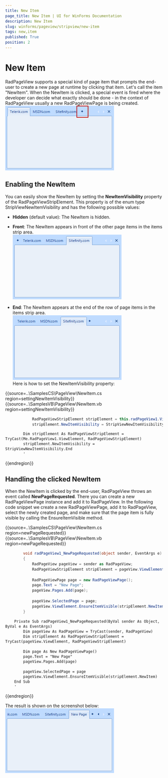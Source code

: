 ```yaml
---
title: New Item
page_title: New Item | UI for WinForms Documentation
description: New Item
slug: winforms/pageview/stripview/new-item
tags: new,item
published: True
position: 2
---
```


# New Item



RadPageView supports a special kind of page item that prompts the end-user to create a new page at runtime by clicking that item. Let's call the item "NewItem". When the NewItem is clicked, a special event is fired where the developer can decide what exactly should be done - in the context of RadPageView usually a new RadPageViewPage is being created.<br>![pageview-stripview-new-item 001](images/pageview-stripview-new-item001.png)

## Enabling the NewItem

You can easily show the NewItem by setting the __NewItemVisibility__ property of the RadPageViewStripElement. This property is of the enum type StripViewNewItemVisibility and has the following possible values:

* __Hidden__ (default value): The NewItem is hidden.

* __Front__: The NewItem appears in front of the other page items in the items strip area.<br>![pageview-stripview-new-item 002](images/pageview-stripview-new-item002.png)

* __End__: The NewItem appears at the end of the row of page items in the items strip area. <br>![pageview-stripview-new-item 003](images/pageview-stripview-new-item003.png)           
Here is how to set the NewItemVisibility property:

{{source=..\SamplesCS\PageView\NewItem.cs region=settingNewItemVisibility}} 
{{source=..\SamplesVB\PageView\NewItem.vb region=settingNewItemVisibility}} 

````C#
            RadPageViewStripElement stripElement = this.radPageView1.ViewElement as RadPageViewStripElement;
            stripElement.NewItemVisibility = StripViewNewItemVisibility.End;
````
````VB.NET
        Dim stripElement As RadPageViewStripElement = TryCast(Me.RadPageView1.ViewElement, RadPageViewStripElement)
        stripElement.NewItemVisibility = StripViewNewItemVisibility.End
        '
````

{{endregion}} 

## Handling the clicked NewItem

When the NewItem is clicked by the end-user, RadPageView throws an event called __NewPageRequested__.  There you can create a new RadPageViewPage instance and add it to RadPageView. In the following code snippet we create a new RadPageViewPage, add it to RadPageView, select the newly created page, and make sure that the page item is fully visible by calling the EnsureItemVisible method.

{{source=..\SamplesCS\PageView\NewItem.cs region=newPageRequested}} 
{{source=..\SamplesVB\PageView\NewItem.vb region=newPageRequested}} 

````C#
        void radPageView1_NewPageRequested(object sender, EventArgs e)
        {
            RadPageView pageView = sender as RadPageView;
            RadPageViewStripElement stripElement = pageView.ViewElement as RadPageViewStripElement;

            RadPageViewPage page = new RadPageViewPage();
            page.Text = "New Page";
            pageView.Pages.Add(page);

            pageView.SelectedPage = page;
            pageView.ViewElement.EnsureItemVisible(stripElement.NewItem);
        }
````
````VB.NET
    Private Sub radPageView1_NewPageRequested(ByVal sender As Object, ByVal e As EventArgs)
        Dim pageView As RadPageView = TryCast(sender, RadPageView)
        Dim stripElement As RadPageViewStripElement = TryCast(pageView.ViewElement, RadPageViewStripElement)

        Dim page As New RadPageViewPage()
        page.Text = "New Page"
        pageView.Pages.Add(page)

        pageView.SelectedPage = page
        pageView.ViewElement.EnsureItemVisible(stripElement.NewItem)
    End Sub
    '
````

{{endregion}} 

The result is shown on the screenshot below:<br>![pageview-stripview-new-item 004](images/pageview-stripview-new-item004.png)

